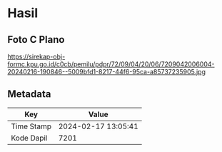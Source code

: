 # Hasil

## Foto C Plano

https://sirekap-obj-formc.kpu.go.id/c0cb/pemilu/pdpr/72/09/04/20/06/7209042006004-20240216-190846--5009bfd1-8217-44f6-95ca-a85737235905.jpg


## Metadata

| Key        | Value               |
| ---------- | ------------------- |
| Time Stamp | 2024-02-17 13:05:41 |
| Kode Dapil | 7201                |



